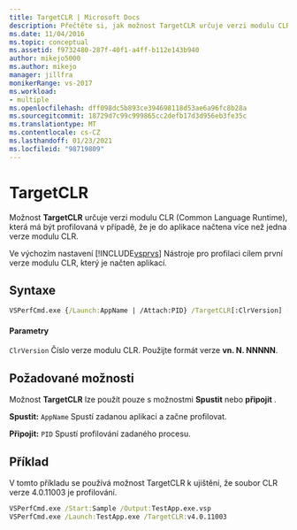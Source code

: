 ```yaml
---
title: TargetCLR | Microsoft Docs
description: Přečtěte si, jak možnost TargetCLR určuje verzi modulu CLR (Common Language Runtime), která se má profilovat, pokud je v aplikaci načtena více než jedna verze modulu CLR.
ms.date: 11/04/2016
ms.topic: conceptual
ms.assetid: f9732480-287f-40f1-a4ff-b112e143b940
author: mikejo5000
ms.author: mikejo
manager: jillfra
monikerRange: vs-2017
ms.workload:
- multiple
ms.openlocfilehash: dff098dc5b893ce394698118d53ae6a96fc8b28a
ms.sourcegitcommit: 18729d7c99c999865cc2defb17d3d956eb3fe35c
ms.translationtype: MT
ms.contentlocale: cs-CZ
ms.lasthandoff: 01/23/2021
ms.locfileid: "98719809"
---
```

# <a name="targetclr"></a>TargetCLR
Možnost **TargetCLR** určuje verzi modulu CLR (Common Language Runtime), která má být profilovaná v případě, že je do aplikace načtena více než jedna verze modulu CLR.

 Ve výchozím nastavení [!INCLUDE[vsprvs](../code-quality/includes/vsprvs_md.md)] Nástroje pro profilaci cílem první verze modulu CLR, který je načten aplikací.

## <a name="syntax"></a>Syntaxe

```cmd
VSPerfCmd.exe {/Launch:AppName | /Attach:PID} /TargetCLR[:ClrVersion] [Options]
```

#### <a name="parameters"></a>Parametry
 `ClrVersion` Číslo verze modulu CLR. Použijte formát verze **vn. N. NNNNN**.

## <a name="required-options"></a>Požadované možnosti
 Možnost **TargetCLR** lze použít pouze s možnostmi **Spustit** nebo **připojit** .

 **Spustit:** `AppName` Spustí zadanou aplikaci a začne profilovat.

 **Připojit:** `PID` Spustí profilování zadaného procesu.

## <a name="example"></a>Příklad
 V tomto příkladu se používá možnost TargetCLR k ujištění, že soubor CLR verze 4.0.11003 je profilování.

```cmd
VSPerfCmd.exe /Start:Sample /Output:TestApp.exe.vsp
VSPerfCmd.exe /Launch:TestApp.exe /TargetCLR:v4.0.11003
```
